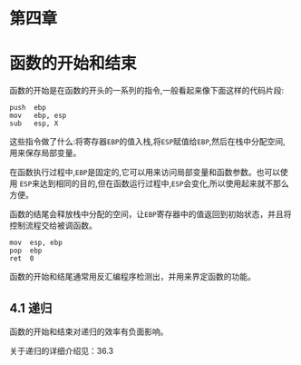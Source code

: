 # 第四章
# 函数的开始和结束

函数的开始是在函数的开头的一系列的指令,一般看起来像下面这样的代码片段:

```
push  ebp
mov   ebp, esp
sub   esp, X
```

这些指令做了什么:将寄存器`EBP`的值入栈,将`ESP`赋值给`EBP`,然后在栈中分配空间, 用来保存局部变量。

在函数执行过程中,`EBP`是固定的,它可以用来访问局部变量和函数参数。也可以使用 `ESP`来达到相同的目的,但在函数运行过程中,`ESP`会变化,所以使用起来就不那么方便。

函数的结尾会释放栈中分配的空间，让`EBP`寄存器中的值返回到初始状态，并且将控制流程交给被调函数。

```
mov  esp, ebp
pop  ebp
ret  0
```
函数的开始和结尾通常用反汇编程序检测出，并用来界定函数的功能。

## 4.1 递归

函数的开始和结束对递归的效率有负面影响。

关于递归的详细介绍见：36.3